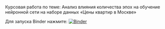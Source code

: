 Курсовая работа по теме: Анализ влияния количества эпох на обучение нейронной сети на наборе данных «Цены квартир в Москве»

Для запуска Binder нажмите:
[![Binder](https://mybinder.org/badge_logo.svg)](https://mybinder.org/v2/gh/https://github.com/IvanFromGardarike/Kursovaya/tree/master)
